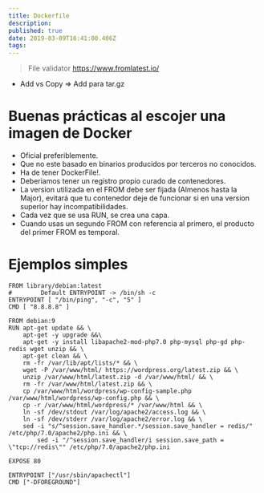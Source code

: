 ```yaml
---
title: Dockerfile
description: 
published: true
date: 2019-03-09T16:41:00.406Z
tags: 
---
```


> File validator https://www.fromlatest.io/

- Add vs Copy => Add para tar.gz

# Buenas prácticas al escojer una imagen de Docker
- Oficial preferiblemente.
- Que no este basado en binarios producidos por terceros no conocidos.
- Ha de tener DockerFile!.
- Deberiamos tener un registro propio curado de contenedores.
- La version utilizada en el FROM debe ser fijada (Almenos hasta la Major), evitará que tu contenedor deje de funcionar si en una version superior hay incompatibilidades.
- Cada vez que se usa RUN, se crea una capa.
- Cuando usas un segundo FROM con referencia al primero, el producto del primer FROM es temporal.

# Ejemplos simples

```
FROM library/debian:latest
#        Default ENTRYPOINT -> /bin/sh -c
ENTRYPOINT [ "/bin/ping", "-c", "5" ]
CMD [ "8.8.8.8" ]
```

```
FROM debian:9
RUN apt-get update && \
    apt-get -y upgrade &&\
    apt-get -y install libapache2-mod-php7.0 php-mysql php-gd php-redis wget unzip && \
    apt-get clean && \
    rm -fr /var/lib/apt/lists/* && \
    wget -P /var/www/html/ https://wordpress.org/latest.zip && \
    unzip /var/www/html/latest.zip -d /var/www/html/ && \
    rm -fr /var/www/html/latest.zip && \
    cp /var/www/html/wordpress/wp-config-sample.php /var/www/html/wordpress/wp-config.php && \
    cp -r /var/www/html/wordpress/* /var/www/html && \
    ln -sf /dev/stdout /var/log/apache2/access.log && \
    ln -sf /dev/stderr /var/log/apache2/error.log && \
    sed -i "s/^session.save_handler.*/session.save_handler = redis/" /etc/php/7.0/apache2/php.ini && \
		sed -i "/^session.save_handler/i session.save_path = \"tcp://redis\"" /etc/php/7.0/apache2/php.ini

EXPOSE 80

ENTRYPOINT ["/usr/sbin/apachectl"]
CMD ["-DFOREGROUND"]
```
